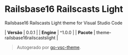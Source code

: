# Railsbase16 Railscasts Light

Railsbase16 Railscasts Light theme for Visual Studio Code

| **Versão** | 0.0.1 |
| **Engine** | ^1.0.0 |
| **Pacote** | theme-railsbase16railscastslight |

> Autogerado por [go-vsc-theme](https://github.com/natalbu/go-vsc-theme).
